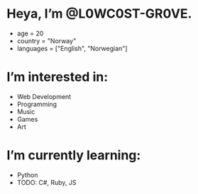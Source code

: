    # Heya, I’m @L0WC0ST-GR0VE.
- age = 20
- country = "Norway"
- languages = ["English", "Norwegian"]
# I’m interested in:
- Web Development
- Programming
- Music
- Games
- Art
# I’m currently learning:
- Python
- TODO: C#, Ruby, JS 

<!---
L0WC0ST-GR0VE/L0WC0ST-GR0VE is a ✨ special ✨ repository because its `README.md` (this file) appears on your GitHub profile.
You can click the Preview link to take a look at your changes.
--->
